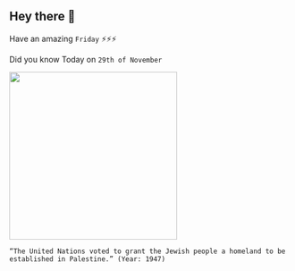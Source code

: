 ## Hey there 👋
Have an amazing `Friday` ⚡⚡⚡

Did you know Today on `29th of November`
 
 [<img src="https://upload.wikimedia.org/wikipedia/commons/thumb/b/bd/UN_Palestine_Partition_Versions_1947.jpg/230px-UN_Palestine_Partition_Versions_1947.jpg" width="300" />](https://en.wikipedia.org/wiki/United_Nations_Partition_Plan_for_Palestine) 
 ```
“The United Nations voted to grant the Jewish people a homeland to be established in Palestine.” (Year: 1947)
```
